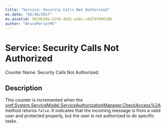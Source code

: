 ```yaml
---
title: "Service: Security Calls Not Authorized"
ms.date: "03/30/2017"
ms.assetid: 3024b20a-5250-4bd1-a38c-c6d79f89610b
author: "BrucePerlerMS"
---
```

# Service: Security Calls Not Authorized
Counter Name: Security Calls Not Authorized.  
  
## Description  
 This counter is incremented when the <xref:System.ServiceModel.ServiceAuthorizationManager.CheckAccess%2A> method returns `false`. It indicates that the incoming message is from a valid user and protected properly, but the user is not authorized to do specific tasks.
